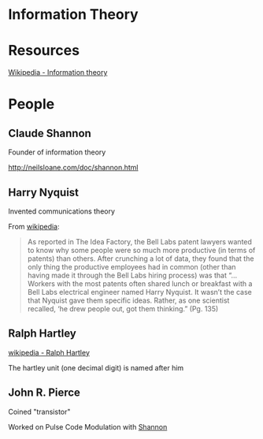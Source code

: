 
# Information Theory

# Resources

[Wikipedia - Information theory](https://en.wikipedia.org/wiki/Information_theory)


# People


<a id="orgfdb97b9"></a>

## Claude Shannon

Founder of information theory

<http://neilsloane.com/doc/shannon.html>


## Harry Nyquist

Invented communications theory

From [wikipedia](https://en.wikipedia.org/wiki/Harry_Nyquist):

> As reported in The Idea Factory, the Bell Labs patent lawyers wanted to know why some people were so much more productive (in terms of patents) than others. After crunching a lot of data, they found that the only thing the productive employees had in common (other than having made it through the Bell Labs hiring process) was that “… Workers with the most patents often shared lunch or breakfast with a Bell Labs electrical engineer named Harry Nyquist. It wasn’t the case that Nyquist gave them specific ideas. Rather, as one scientist recalled, ‘he drew people out, got them thinking.” (Pg. 135)


## Ralph Hartley

[wikipedia - Ralph Hartley](https://en.wikipedia.org/wiki/Ralph_Hartley)

The hartley unit (one decimal digit) is named after him


## John R. Pierce

Coined "transistor"

Worked on Pulse Code Modulation with [Shannon](#orgfdb97b9)

